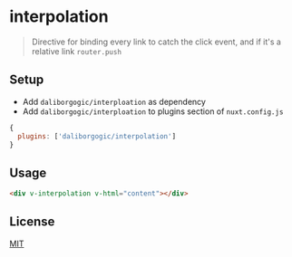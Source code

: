 # interpolation

> Directive for binding every link to catch the click event, and if it's a relative link  ```router.push```

## Setup

- Add ```daliborgogic/interploation``` as dependency
- Add ```daliborgogic/interploation``` to plugins section of ```nuxt.config.js```

```javascript
{
  plugins: ['daliborgogic/interpolation']
}
```

## Usage

```html
<div v-interpolation v-html="content"></div>
```

## License

[MIT](https://opensource.org/licenses/MIT)


